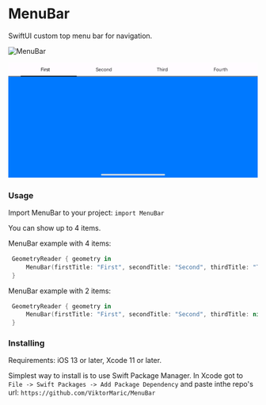 # MenuBar

SwiftUI custom top menu bar for navigation.

![MenuBar](./Resources/portrait.gif "Portrait")

![MenuBar](./Resources/landscape.gif "Landscape")

### Usage
Import MenuBar to your project: `import MenuBar`

You can show up to 4 items.

MenuBar example with 4 items:
```swift
 GeometryReader { geometry in
     MenuBar(firstTitle: "First", secondTitle: "Second", thirdTitle: "Third", fourthTitle: "Fourth", width: geometry.size.width, textColor: .primary, lineColor: .primary, firstView: AnyView(self.firstView), secondView: AnyView(self.secondView), thirdView: AnyView(self.thirdView), fourthView: AnyView(self.fourthView))
 }
```
MenuBar example with 2 items:
```swift
 GeometryReader { geometry in
     MenuBar(firstTitle: "First", secondTitle: "Second", thirdTitle: nil, fourthTitle: nil, width: geometry.size.width, textColor: .primary, lineColor: .primary, firstView: AnyView(self.firstView), secondView: AnyView(self.secondView), thirdView: nil, fourthView: nil)
 }
```

### Installing
Requirements: iOS 13 or later, Xcode 11 or later.

Simplest way to install is to use Swift Package Manager.
In Xcode got to `File -> Swift Packages -> Add Package Dependency` and paste inthe repo's url: `https://github.com/ViktorMaric/MenuBar`
